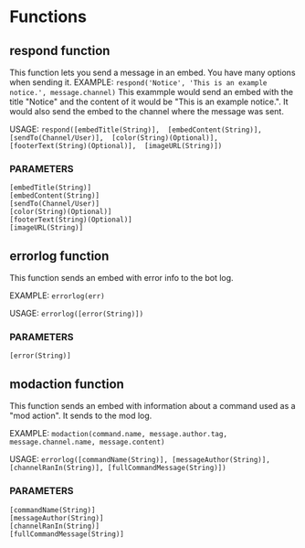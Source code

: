 # Functions

## respond function
This function lets you send a message in an embed. You have many options when sending it.
EXAMPLE: `respond('Notice', 'This is an example notice.', message.channel)`
    This exammple would send an embed with the title "Notice" and the content of it would be "This is an example notice.". It would also send the embed to the channel where the message was sent.

USAGE: ```respond([embedTitle(String)],  [embedContent(String)],  [sendTo(Channel/User)],  [color(String)(Optional)],  [footerText(String)(Optional)],  [imageURL(String)])```

### PARAMETERS
```
[embedTitle(String)] 
[embedContent(String)]  
[sendTo(Channel/User)]  
[color(String)(Optional)]  
[footerText(String)(Optional)]  
[imageURL(String)]
```

## errorlog function
This function sends an embed with error info to the bot log. 

EXAMPLE: `errorlog(err)`

USAGE: ```errorlog([error(String)])```

### PARAMETERS
```
[error(String)] 
```

## modaction function
This function sends an embed with information about a command used as a "mod action". It sends to the mod log.

EXAMPLE: `modaction(command.name, message.author.tag, message.channel.name, message.content)`

USAGE: ```errorlog([commandName(String)], [messageAuthor(String)], [channelRanIn(String)], [fullCommandMessage(String)])```

### PARAMETERS
```
[commandName(String)]
[messageAuthor(String)]
[channelRanIn(String)]
[fullCommandMessage(String)]
```
